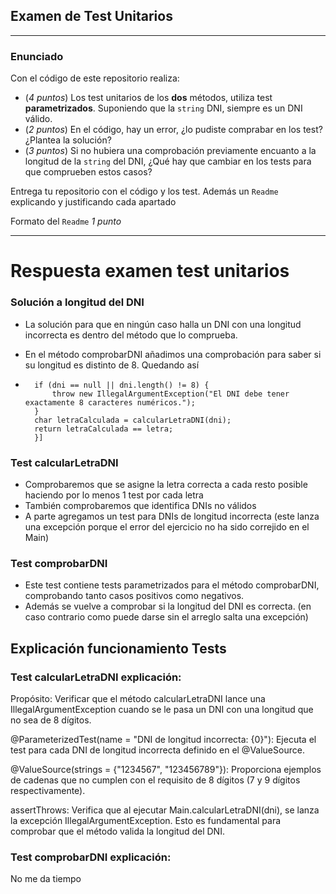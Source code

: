 ## Examen de Test Unitarios

---

### Enunciado

Con el código de este repositorio realiza:

- (*4 puntos*) Los test unitarios de los **dos** métodos, utiliza test **parametrizados**. Suponiendo que la `string` DNI, siempre es un DNI válido.
- (*2 puntos*) En el código, hay un error, ¿lo pudiste comprabar en los test? ¿Plantea la solución?
- (*3 puntos*) Si no hubiera una comprobación previamente encuanto a la longitud de la `string` del DNI, ¿Qué hay que cambiar en los tests para que comprueben estos casos?

Entrega tu repositorio con el código y los test. Además un `Readme` explicando y justificando cada apartado

Formato del `Readme` *1 punto*

---

# Respuesta examen test unitarios

### Solución a longitud del DNI

- La solución para que en ningún caso halla un DNI con una longitud incorrecta es dentro del método que lo comprueba.
- En el método comprobarDNI añadimos una comprobación para saber si su longitud es distinto de 8. Quedando así

- ```[public static boolean comprobarDNI(String dni, char letra) {
    if (dni == null || dni.length() != 8) {
        throw new IllegalArgumentException("El DNI debe tener exactamente 8 caracteres numéricos.");
    }
    char letraCalculada = calcularLetraDNI(dni);
    return letraCalculada == letra;
    }]
### Test calcularLetraDNI
- Comprobaremos que se asigne la letra correcta a cada resto posible haciendo por lo menos 1 test por cada letra
- También comprobaremos que identifica DNIs no válidos
- A parte agregamos un test para DNIs de longitud incorrecta (este lanza una excepción porque el error del ejercicio no ha sido correjido en el Main)
### Test comprobarDNI
- Este test contiene tests parametrizados para el método comprobarDNI, comprobando tanto casos positivos como negativos.
- Además se vuelve a comprobar si la longitud del DNI   es correcta. (en caso contrario como puede darse sin el arreglo salta una excepción)
## Explicación funcionamiento Tests
### Test calcularLetraDNI explicación:
Propósito:
Verificar que el método calcularLetraDNI lance una IllegalArgumentException cuando se le pasa un DNI con una longitud que no sea de 8 dígitos.

@ParameterizedTest(name = "DNI de longitud incorrecta: {0}"):
Ejecuta el test para cada DNI de longitud incorrecta definido en el @ValueSource.

@ValueSource(strings = {"1234567", "123456789"}):
Proporciona ejemplos de cadenas que no cumplen con el requisito de 8 dígitos (7 y 9 dígitos respectivamente).

assertThrows:
Verifica que al ejecutar Main.calcularLetraDNI(dni), se lanza la excepción IllegalArgumentException. Esto es fundamental para comprobar que el método valida la longitud del DNI.
### Test comprobarDNI explicación:
No me da tiempo